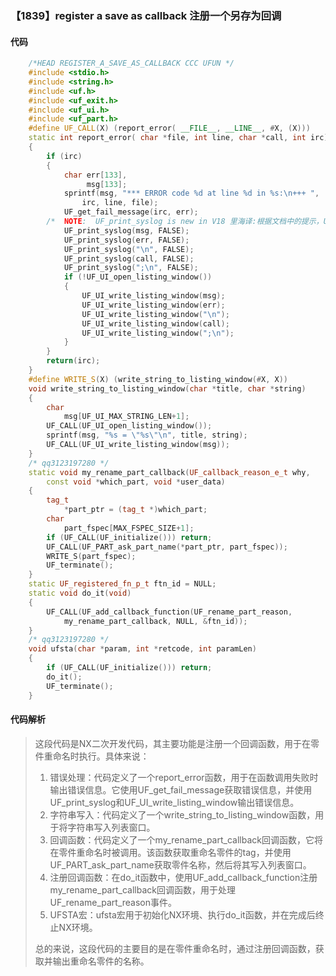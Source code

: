 ### 【1839】register a save as callback 注册一个另存为回调

#### 代码

```cpp
    /*HEAD REGISTER_A_SAVE_AS_CALLBACK CCC UFUN */  
    #include <stdio.h>  
    #include <string.h>  
    #include <uf.h>  
    #include <uf_exit.h>  
    #include <uf_ui.h>  
    #include <uf_part.h>  
    #define UF_CALL(X) (report_error( __FILE__, __LINE__, #X, (X)))  
    static int report_error( char *file, int line, char *call, int irc)  
    {  
        if (irc)  
        {  
            char err[133],  
                 msg[133];  
            sprintf(msg, "*** ERROR code %d at line %d in %s:\n+++ ",  
                irc, line, file);  
            UF_get_fail_message(irc, err);  
        /*  NOTE:  UF_print_syslog is new in V18 里海译:根据文档中的提示，UF_print_syslog是在V18版本中新增的。 */  
            UF_print_syslog(msg, FALSE);  
            UF_print_syslog(err, FALSE);  
            UF_print_syslog("\n", FALSE);  
            UF_print_syslog(call, FALSE);  
            UF_print_syslog(";\n", FALSE);  
            if (!UF_UI_open_listing_window())  
            {  
                UF_UI_write_listing_window(msg);  
                UF_UI_write_listing_window(err);  
                UF_UI_write_listing_window("\n");  
                UF_UI_write_listing_window(call);  
                UF_UI_write_listing_window(";\n");  
            }  
        }  
        return(irc);  
    }  
    #define WRITE_S(X) (write_string_to_listing_window(#X, X))  
    void write_string_to_listing_window(char *title, char *string)  
    {  
        char  
            msg[UF_UI_MAX_STRING_LEN+1];  
        UF_CALL(UF_UI_open_listing_window());  
        sprintf(msg, "%s = \"%s\"\n", title, string);  
        UF_CALL(UF_UI_write_listing_window(msg));  
    }  
    /* qq3123197280 */  
    static void my_rename_part_callback(UF_callback_reason_e_t why,  
        const void *which_part, void *user_data)  
    {  
        tag_t  
            *part_ptr = (tag_t *)which_part;  
        char  
            part_fspec[MAX_FSPEC_SIZE+1];  
        if (UF_CALL(UF_initialize())) return;  
        UF_CALL(UF_PART_ask_part_name(*part_ptr, part_fspec));  
        WRITE_S(part_fspec);  
        UF_terminate();  
    }  
    static UF_registered_fn_p_t ftn_id = NULL;  
    static void do_it(void)  
    {  
        UF_CALL(UF_add_callback_function(UF_rename_part_reason,  
            my_rename_part_callback, NULL, &ftn_id));  
    }  
    /* qq3123197280 */  
    void ufsta(char *param, int *retcode, int paramLen)  
    {  
        if (UF_CALL(UF_initialize())) return;  
        do_it();  
        UF_terminate();  
    }

```

#### 代码解析

> 这段代码是NX二次开发代码，其主要功能是注册一个回调函数，用于在零件重命名时执行。具体来说：
>
> 1. 错误处理：代码定义了一个report_error函数，用于在函数调用失败时输出错误信息。它使用UF_get_fail_message获取错误信息，并使用UF_print_syslog和UF_UI_write_listing_window输出错误信息。
> 2. 字符串写入：代码定义了一个write_string_to_listing_window函数，用于将字符串写入列表窗口。
> 3. 回调函数：代码定义了一个my_rename_part_callback回调函数，它将在零件重命名时被调用。该函数获取重命名零件的tag，并使用UF_PART_ask_part_name获取零件名称，然后将其写入列表窗口。
> 4. 注册回调函数：在do_it函数中，使用UF_add_callback_function注册my_rename_part_callback回调函数，用于处理UF_rename_part_reason事件。
> 5. UFSTA宏：ufsta宏用于初始化NX环境、执行do_it函数，并在完成后终止NX环境。
>
> 总的来说，这段代码的主要目的是在零件重命名时，通过注册回调函数，获取并输出重命名零件的名称。
>
